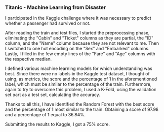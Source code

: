 ### Titanic - Machine Learning from Disaster

I participated in the Kaggle challenge where it was necessary to predict whether a passenger had survived or not.

After reading the train and test files, I started the preprocessing phase, eliminating the "Cabin" and "Ticket" columns as they are partial, the "ID" column, and the "Name" column because they are not relevant to me.
Then I switched to one hot encoding on the "Sex" and "Embarked" columns. Lastly, I filled in the few empty lines of the "Fare" and "Age" columns with the respective median.

I defined various machine learning models for which understanding was best.
Since there were no labels in the Kaggle test dataset, I thought of using, as metrics, the score and the percentage of 1 in the aforementioned label, which must be similar to the percentage of the train.
Furthermore, again to try to overcome this problem, I used a K-Fold, using the validation set part as a test set, calculating the accuracy.

Thanks to all this, I have identified the Random Forest with the best score and the percentage of 1 most similar to the train.
Obtaining a score of 97.98 and a percentage of 1 equal to 36.84%.

Submitting the results to Kaggle, I got a 75% score.


<!---

Titanic Kaggle challenge

Ho partecipato alla sfida di kaggle dove bisognava prevedere se un passeggero fosse sopravissuto oppure no.

Dopo aver letto i file di train e test, ho cominciato la fase di preprocessing, eliminando le colonne "Cabin" e "Ticket" poichè parziali, la colonna "ID" e la colonna "Name" perchè per me non rilevanti.
Dopo sono passato a fare one hot encoding sulle colonne "Sex" e "Embarked". Per ultimo ho rimepito le poche righe vuote delle colonne "Fare" e "Age" con la rispettiva mediana.

Ho definito vari modelli di Machine Learning per capire quale fosse il migliore.
Dato che nel dataset di test di kaggle non erano presenti le label, ho pensato di utilizzare, come metriche, lo score e la percentuale di 1 nella label predetta, che deve essere simile alla percentuale del train.
Inoltre, sempre per cercare di ovviare a questo problema, ho utilizzato un K-Fold, utilizzando la parte di validation set come test set calcolandoci l'accuracy.

Grazie a tutto questo, ho individuato la Random Forest con lo score migliore e la percentuale di 1 più simile a quella di train.
Ottenendo uno score di 97.98 e una percentuale di 1 uguale a 36.84 %.

Inviando i risultati a kaggle, ho ottenuto uno score del 75%.
--->
